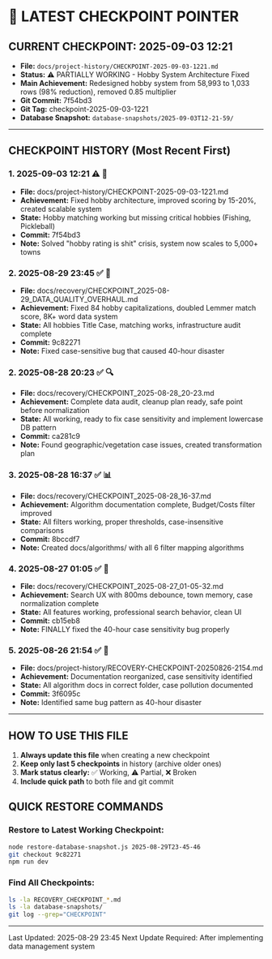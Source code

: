 # 📍 LATEST CHECKPOINT POINTER

## CURRENT CHECKPOINT: 2025-09-03 12:21
- **File:** `docs/project-history/CHECKPOINT-2025-09-03-1221.md`
- **Status:** ⚠️ PARTIALLY WORKING - Hobby System Architecture Fixed
- **Main Achievement:** Redesigned hobby system from 58,993 to 1,033 rows (98% reduction), removed 0.85 multiplier
- **Git Commit:** 7f54bd3
- **Git Tag:** checkpoint-2025-09-03-1221
- **Database Snapshot:** `database-snapshots/2025-09-03T12-21-59/`

---

## CHECKPOINT HISTORY (Most Recent First)

### 1. 2025-09-03 12:21 ⚠️ 🔧
- **File:** docs/project-history/CHECKPOINT-2025-09-03-1221.md
- **Achievement:** Fixed hobby architecture, improved scoring by 15-20%, created scalable system
- **State:** Hobby matching working but missing critical hobbies (Fishing, Pickleball)
- **Commit:** 7f54bd3
- **Note:** Solved "hobby rating is shit" crisis, system now scales to 5,000+ towns

### 2. 2025-08-29 23:45 ✅ 🎯
- **File:** docs/recovery/CHECKPOINT_2025-08-29_DATA_QUALITY_OVERHAUL.md
- **Achievement:** Fixed 84 hobby capitalizations, doubled Lemmer match score, 8K+ word data system
- **State:** All hobbies Title Case, matching works, infrastructure audit complete
- **Commit:** 9c82271
- **Note:** Fixed case-sensitive bug that caused 40-hour disaster

### 2. 2025-08-28 20:23 ✅ 🔍
- **File:** docs/recovery/CHECKPOINT_2025-08-28_20-23.md
- **Achievement:** Complete data audit, cleanup plan ready, safe point before normalization
- **State:** All working, ready to fix case sensitivity and implement lowercase DB pattern
- **Commit:** ca281c9
- **Note:** Found geographic/vegetation case issues, created transformation plan

### 3. 2025-08-28 16:37 ✅ 📊
- **File:** docs/recovery/CHECKPOINT_2025-08-28_16-37.md
- **Achievement:** Algorithm documentation complete, Budget/Costs filter improved
- **State:** All filters working, proper thresholds, case-insensitive comparisons
- **Commit:** 8bccdf7
- **Note:** Created docs/algorithms/ with all 6 filter mapping algorithms

### 4. 2025-08-27 01:05 ✅ 🎯
- **File:** docs/recovery/CHECKPOINT_2025-08-27_01-05-32.md
- **Achievement:** Search UX with 800ms debounce, town memory, case normalization complete
- **State:** All features working, professional search behavior, clean UI
- **Commit:** cb15eb8
- **Note:** FINALLY fixed the 40-hour case sensitivity bug properly

### 5. 2025-08-26 21:54 ✅ 📁
- **File:** docs/project-history/RECOVERY-CHECKPOINT-20250826-2154.md
- **Achievement:** Documentation reorganized, case sensitivity identified
- **State:** All algorithm docs in correct folder, case pollution documented
- **Commit:** 3f6095c
- **Note:** Identified same bug pattern as 40-hour disaster

---

## HOW TO USE THIS FILE

1. **Always update this file** when creating a new checkpoint
2. **Keep only last 5 checkpoints** in history (archive older ones)
3. **Mark status clearly:** ✅ Working, ⚠️ Partial, ❌ Broken
4. **Include quick path** to both file and git commit

## QUICK RESTORE COMMANDS

### Restore to Latest Working Checkpoint:
```bash
node restore-database-snapshot.js 2025-08-29T23-45-46
git checkout 9c82271
npm run dev
```

### Find All Checkpoints:
```bash
ls -la RECOVERY_CHECKPOINT_*.md
ls -la database-snapshots/
git log --grep="CHECKPOINT"
```

---

Last Updated: 2025-08-29 23:45
Next Update Required: After implementing data management system